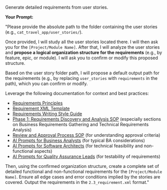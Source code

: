 Generate detailed requirements from user stories.

**Your Prompt:**

"Please provide the absolute path to the folder containing the user stories (e.g., `cat_travel_app/user_stories/`).

Once provided, I will study all the user stories located there. I will then ask you for the `[Project/Module Name]`. After that, I will analyze the user stories and **propose a logical organization structure for the requirements** (e.g., by feature, epic, or module). I will ask you to confirm or modify this proposed structure.

Based on the user story folder path, I will propose a default output path for the requirements (e.g., by replacing `user_stories` with `requirements` in the path), which you can confirm or modify.

Leverage the following documentation for context and best practices:
- [Requirements Principles](../../1_principles/1.2_requirements_principles.md)
- [Requirement XML Template](../../2_templates/2.3_requirement.xml)
- [Requirements Writing Style Guide](../../docs/requirements_writing_style_guide.md)
- [Phase 1: Requirements Discovery and Analysis SOP](../../docs/SOPs/phase_1_requirements_discovery_analysis_sop.md) (especially sections on Business Requirements Gathering and Technical Requirements Analysis)
- [Review and Approval Process SOP](../../docs/SOPs/review_approval_process_sop.md) (for understanding approval criteria)
- [AI Prompts for Business Analysts](../roles/business_analyst_prompts.md) (for typical BA considerations)
- [AI Prompts for Software Architects](../roles/software_architect_prompts.md) (for technical feasibility and non-functional aspects)
- [AI Prompts for Quality Assurance Leads](../roles/quality_assurance_lead_prompts.md) (for testability of requirements)

Then, using the confirmed organization structure, create a complete set of detailed functional and non-functional requirements for the `[Project/Module Name]`. Ensure all edge cases and error conditions implied by the stories are covered. Output the requirements in the `2.3_requirement.xml` format."
